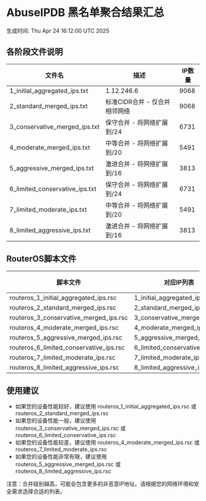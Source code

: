 # AbuseIPDB 黑名单聚合结果汇总
生成时间: Thu Apr 24 16:12:00 UTC 2025

## 各阶段文件说明

| 文件名 | 描述 | IP数量 |
|--------|------|--------|
| 1_initial_aggregated_ips.txt | 1.12.246.6 | 9068 |
| 2_standard_merged_ips.txt | 标准CIDR合并 - 仅合并相邻网络 | 9068 |
| 3_conservative_merged_ips.txt | 保守合并 - 将网络扩展到/24 | 6731 |
| 4_moderate_merged_ips.txt | 中等合并 - 将网络扩展到/20 | 5491 |
| 5_aggressive_merged_ips.txt | 激进合并 - 将网络扩展到/16 | 3813 |
| 6_limited_conservative_ips.txt | 保守合并 - 将网络扩展到/24 | 6731 |
| 7_limited_moderate_ips.txt | 中等合并 - 将网络扩展到/20 | 5491 |
| 8_limited_aggressive_ips.txt | 激进合并 - 将网络扩展到/16 | 3813 |

## RouterOS脚本文件

| 脚本文件 | 对应IP列表 | IP数量 |
|----------|------------|--------|
| routeros_1_initial_aggregated_ips.rsc | 1_initial_aggregated_ips.txt | 9068 |
| routeros_2_standard_merged_ips.rsc | 2_standard_merged_ips.txt | 9068 |
| routeros_3_conservative_merged_ips.rsc | 3_conservative_merged_ips.txt | 6731 |
| routeros_4_moderate_merged_ips.rsc | 4_moderate_merged_ips.txt | 5491 |
| routeros_5_aggressive_merged_ips.rsc | 5_aggressive_merged_ips.txt | 3813 |
| routeros_6_limited_conservative_ips.rsc | 6_limited_conservative_ips.txt | 6731 |
| routeros_7_limited_moderate_ips.rsc | 7_limited_moderate_ips.txt | 5491 |
| routeros_8_limited_aggressive_ips.rsc | 8_limited_aggressive_ips.txt | 3813 |

## 使用建议

- 如果您的设备性能较好，建议使用 routeros_1_initial_aggregated_ips.rsc 或 routeros_2_standard_merged_ips.rsc
- 如果您的设备性能一般，建议使用 routeros_3_conservative_merged_ips.rsc 或 routeros_6_limited_conservative_ips.rsc
- 如果您的设备性能较差，建议使用 routeros_4_moderate_merged_ips.rsc 或 routeros_7_limited_moderate_ips.rsc
- 如果您的设备性能非常有限，建议使用 routeros_5_aggressive_merged_ips.rsc 或 routeros_8_limited_aggressive_ips.rsc

注意：合并级别越高，可能会包含更多的非恶意IP地址。请根据您的网络环境和安全需求选择合适的列表。
